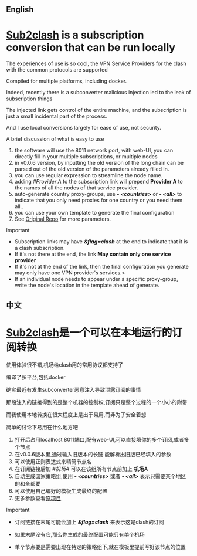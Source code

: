 ## English
# [Sub2clash](https://github.com/nitezs/sub2clash) is a subscription conversion that can be run locally
The experiences of use is so cool, the VPN Service Providers for the clash with the common protocols are supported

Compiled for multiple platforms, including docker.

Indeed, recently there is a subconverter malicious injection led to the leak of subscription things

The injected link gets control of the entire machine, and the subscription is just a small incidental part of the process.

And I use local conversions largely for ease of use, not security.

A brief discussion of what is easy to use

1. the software will use the 8011 network port, with web-UI, you can directly fill in your multiple subscriptions, or multiple nodes
2. in v0.0.6 version, by inputting the old version of the long chain can be parsed out of the old version of the parameters already filled in.
3. you can use regular expression to streamline the node name.
4. adding *#Provider A* to the subscription link will prepend **Provider A** to the names of all the nodes of that service provider.
5. auto-generate country proxy-groups, use ***\- \<countries>*** or ***\- \<all>*** to indicate that you only need proxies for one country or you need them all..
6. you can use your own template to generate the final configuration
8. See [Original Repo](https://github.com/nitezs/sub2clash/blob/main/README.md#%E9%85%8D%E7%BD%AE) for more parameters.

> [!IMPORTANT]
> - Subscription links may have ***&flag=clash*** at the end to indicate that it is a clash subscription.
> - If it's not there at the end, the link **May contain only one service provider**
> - If it's not at the end of the link, then the final configuration you generate may only have one VPN provider's services.>
> - If an individual node needs to appear under a specific proxy-group, write the node's location in the template ahead of generate.


## 中文
# [Sub2clash](https://github.com/nitezs/sub2clash)是一个可以在本地运行的订阅转换
使用体验很不错,机场给clash用的常用协议都支持了

编译了多平台,包括docker

确实最近有发生subconverter恶意注入导致泄露订阅的事情

那段注入的链接得到的是整个机器的控制权,订阅只是整个过程的一个小小的附带

而我使用本地转换在很大程度上是出于易用,而非为了安全着想

简单的讨论下易用在什么地方吧

1. 打开后占用localhost 8011端口,配有web-UI,可以直接填你的多个订阅,或者多个节点
2. 在v0.0.6版本里,通过输入旧版本的长链 能解析出旧版已经填入的参数
3. 可以使用正则表达式来精简节点名
4. 在订阅链接后加 *#机场A* 可以在该组所有节点前加上 **机场A**
5. 自动生成国家策略组,使用 ***\- \<countries>*** 或者 ***\- \<all>*** 表示只需要某个地区的和全都要
6. 可以使用自己编好的模板生成最终的配置
8. 更多参数查看[原项目](https://github.com/nitezs/sub2clash/blob/main/README.md#%E9%85%8D%E7%BD%AE)

> [!IMPORTANT]
> - 订阅链接在末尾可能会加上 ***&flag=clash*** 来表示这是clash的订阅
>
> - 如果末尾没有它,那么你生成的最终配置可能只有单个机场
>
> - 单个节点要是需要出现在特定的策略组下,就在模板里提前写好该节点的位置

 

